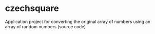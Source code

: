 # czechsquare
Application project for converting the original array of numbers using an array of random numbers (source code)
